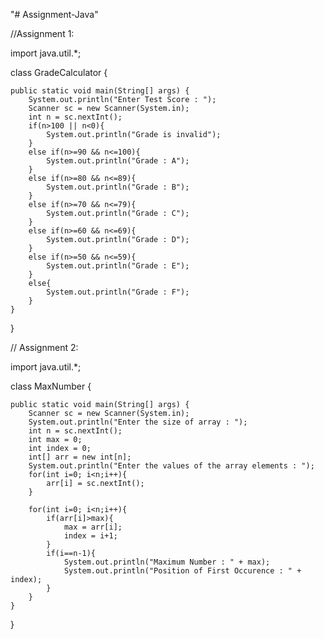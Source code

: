 "# Assignment-Java" 

//Assignment 1: 

import java.util.*;


class GradeCalculator {
    
    public static void main(String[] args) {
        System.out.println("Enter Test Score : ");
        Scanner sc = new Scanner(System.in);
        int n = sc.nextInt();
        if(n>100 || n<0){
            System.out.println("Grade is invalid");
        }
        else if(n>=90 && n<=100){
            System.out.println("Grade : A");
        }
        else if(n>=80 && n<=89){
            System.out.println("Grade : B");
        }
        else if(n>=70 && n<=79){
            System.out.println("Grade : C");
        }
        else if(n>=60 && n<=69){
            System.out.println("Grade : D");
        }
        else if(n>=50 && n<=59){
            System.out.println("Grade : E");
        }
        else{
            System.out.println("Grade : F");
        }
    }
}


// Assignment 2:


import java.util.*;

class MaxNumber {
    
    public static void main(String[] args) {
        Scanner sc = new Scanner(System.in);
        System.out.println("Enter the size of array : ");
        int n = sc.nextInt();
        int max = 0;
        int index = 0;
        int[] arr = new int[n];
        System.out.println("Enter the values of the array elements : ");
        for(int i=0; i<n;i++){
            arr[i] = sc.nextInt();
        }
        
        for(int i=0; i<n;i++){
            if(arr[i]>max){
                max = arr[i];
                index = i+1;
            } 
            if(i==n-1){
                System.out.println("Maximum Number : " + max);
                System.out.println("Position of First Occurence : " + index);
            }
        }
    }
}
